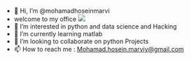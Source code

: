- 👋 Hi, I’m @mohamadhoseinmarvi
- welcome to my office 
![](https://i.imgur.com/XhnYsP4.png)
- 👀 I’m interested in python and data science and Hacking 
- 🌱 I’m currently learning matlab
- 💞️ I’m looking to collaborate on python Projects
- 📫 How to reach me : Mohamad.hosein.marviy@gmail.com 

<!---
mohamadhoseinmarvi/mohamadhoseinmarvi is a ✨ special ✨ repository because its `README.md` (this file) appears on your GitHub profile.
You can click the Preview link to take a look at your changes.
--->
